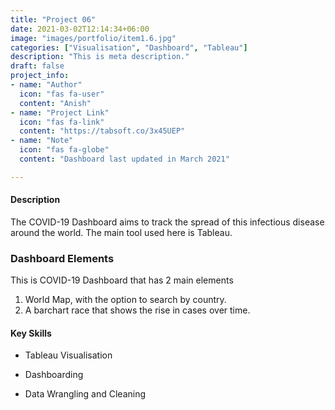 ```yaml
---
title: "Project 06"
date: 2021-03-02T12:14:34+06:00
image: "images/portfolio/item1.6.jpg"
categories: ["Visualisation", "Dashboard", "Tableau"]
description: "This is meta description."
draft: false
project_info:
- name: "Author"
  icon: "fas fa-user"
  content: "Anish"
- name: "Project Link"
  icon: "fas fa-link"
  content: "https://tabsoft.co/3x45UEP"
- name: "Note"
  icon: "fas fa-globe"
  content: "Dashboard last updated in March 2021"

---
```


#### Description
The COVID-19 Dashboard aims to track the spread of this infectious disease around the world. The main tool used here is Tableau. 

### Dashboard Elements 
This is COVID-19 Dashboard that has 2 main elements
1. World Map, with the option to search by country. 
2. A barchart race that shows the rise in cases over time. 

#### Key Skills

- Tableau Visualisation

- Dashboarding

- Data Wrangling and Cleaning